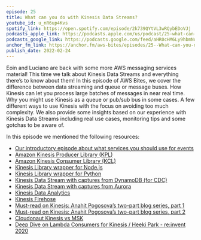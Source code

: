 ```yaml
---
episode: 25
title: What can you do with Kinesis Data Streams?
youtube_id: u_nR6up4Kvs
spotify_link: https://open.spotify.com/episode/2k739QYtVL3wRQybEDoVJj
podcasts_apple_link: https://podcasts.apple.com/us/podcast/25-what-can-you-do-with-kinesis-data-streams/id1585489017?i=1000552169058
podcasts_google_link: https://podcasts.google.com/feed/aHR0cHM6Ly9hbmNob3IuZm0vcy82YTMzMTJhMC9wb2RjYXN0L3Jzcw/episode/ZjhhOTY3NjYtYTA1Yy00MDQxLWIzYzEtNTk1YjNiMTViMTRk?sa=X&ved=0CAUQkfYCahcKEwi4n82V7vX3AhUAAAAAHQAAAAAQAQ
anchor_fm_link: https://anchor.fm/aws-bites/episodes/25--What-can-you-do-with-Kinesis-Data-Streams-e1emi6q
publish_date: 2022-02-24
---
```


Eoin and Luciano are back with some more AWS messaging services material! This time we talk about Kinesis Data Streams and everything there’s to know about them! In this episode of AWS Bites, we cover the difference between data streaming and queue or message buses. How Kinesis can let you process large batches of messages in near real time. Why you might use Kinesis as a queue or pub/sub bus in some cases. A few different ways to use Kinesis with the focus on avoiding too much complexity. We also provide some insights based on our experience with Kinesis Data Streams including real use cases, monitoring tips and some gotchas to be aware of.
   
In this episode we mentioned the following resources:

  - [Our introductory episode about what services you should use for events](https://www.youtube.com/watch?v=CG7uhkKftoY) 
  - [Amazon Kinesis Producer Library (KPL)](https://docs.aws.amazon.com/streams/latest/dev/developing-producers-with-kpl.html)
  - [Amazon Kinesis Consumer Library (KCL)](https://docs.aws.amazon.com/streams/latest/dev/shared-throughput-kcl-consumers.html)
  - [Kinesis Library wrapper for Node.js](https://github.com/awslabs/amazon-kinesis-client-nodejs)
  - [Kinesis Library wrapper for Python](https://github.com/awslabs/amazon-kinesis-client-python) 
  - [Kinesis Data Stream with captures from DynamoDB (for CDC)](https://docs.aws.amazon.com/amazondynamodb/latest/developerguide/kds.html)
  - [Kinesis Data Stream with captures from Aurora](https://docs.aws.amazon.com/AmazonRDS/latest/AuroraUserGuide/DBActivityStreams.Overview.html)
  - [Kinesis Data Analytics](https://aws.amazon.com/kinesis/data-analytics/)
  - [Kinesis Firehose](https://aws.amazon.com/kinesis/data-firehose/) 
  - [Must-read on Kinesis: Anahit Pogosova’s two-part blog series, part 1](https://dev.solita.fi/2020/05/28/kinesis-streams-part-1.html)
  - [Must-read on Kinesis: Anahit Pogosova’s two-part blog series, part 2](https://dev.solita.fi/2020/12/21/kinesis-streams-part-2.html)
  - [Cloudonaut Kinesis vs MSK](https://cloudonaut.io/versus/messaging/kinesis-data-streams-vs-msk/)
  - [Deep Dive on Lambda Consumers for Kinesis / Heeki Park - re:invent 2020](https://www.youtube.com/watch?v=tCYwc7-wwsU)
  